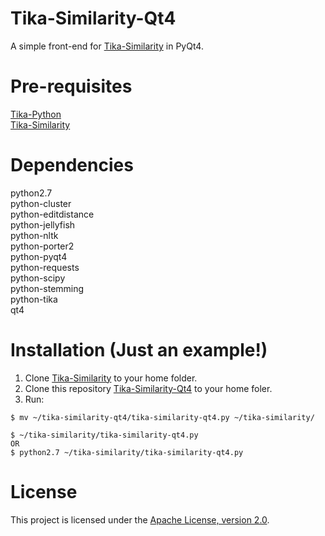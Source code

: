 # Tika-Similarity-Qt4
A simple front-end for [Tika-Similarity](https://github.com/chrismattmann/tika-similarity) in PyQt4.

Pre-requisites
===
[Tika-Python](http://github.com/chrismattmann/tika-python)  
[Tika-Similarity](https://github.com/chrismattmann/tika-similarity)  

Dependencies
===
python2.7  
python-cluster  
python-editdistance  
python-jellyfish  
python-nltk  
python-porter2  
python-pyqt4  
python-requests  
python-scipy  
python-stemming  
python-tika  
qt4  

Installation (Just an example!)
===
1. Clone [Tika-Similarity](https://github.com/chrismattmann/tika-similarity) to your home folder.
2. Clone this repository [Tika-Similarity-Qt4](https://github.com/summonholmes/tika-similarity-qt4) to your home foler.
3. Run:

```
$ mv ~/tika-similarity-qt4/tika-similarity-qt4.py ~/tika-similarity/

$ ~/tika-similarity/tika-similarity-qt4.py
OR
$ python2.7 ~/tika-similarity/tika-similarity-qt4.py
```
License
===

This project is licensed under the [Apache License, version 2.0](http://www.apache.org/licenses/LICENSE-2.0).
